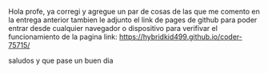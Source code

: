 Hola profe, ya corregi y agregue un par de cosas de las que me comento en la entrega anterior tambien le adjunto el link de pages de github para poder entrar desde cualquier navegador o dispositivo para verifivar el funcionamiento de la pagina 
link: https://hybridkid499.github.io/coder-75715/

saludos y que pase un buen dia 
